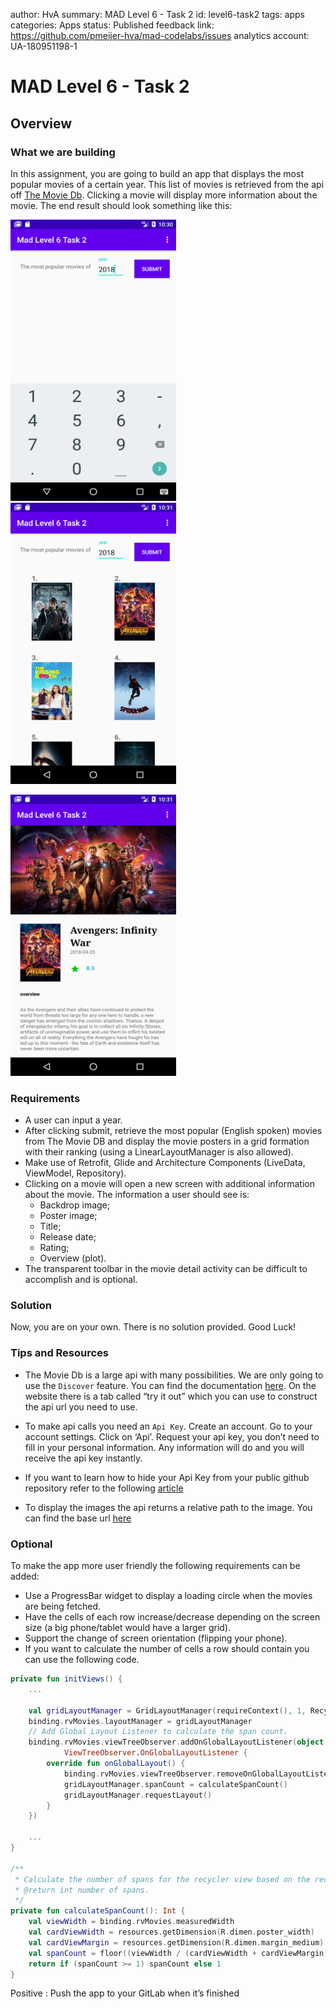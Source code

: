 author: HvA
summary: MAD Level 6 - Task 2
id: level6-task2
tags: apps
categories: Apps
status: Published
feedback link: https://github.com/pmeijer-hva/mad-codelabs/issues
analytics account: UA-180951198-1

# MAD Level 6 - Task 2

## Overview

### What we are building

In this assignment, you are going to build an app that displays the most popular movies of a certain year. This list of
movies is retrieved from the api off [The Movie Db](https://developers.themoviedb.org/3/discover/movie-discover).
Clicking a movie will display more information about the movie. The end result should look something like this:

<img src="assets/pic1.png" width="265" height="450"/>&emsp;&emsp;<img src="assets/pic2.png" width="265" height="450"/><br> 

<img src="assets/pic3.png" width="265" height="450"/><br>

### Requirements

- A user can input a year.
- After clicking submit, retrieve the most popular (English spoken) movies from The Movie DB and display the movie
  posters in a grid formation with their ranking (using a LinearLayoutManager is also allowed).
- Make use of Retrofit, Glide and Architecture Components (LiveData, ViewModel, Repository).
- Clicking on a movie will open a new screen with additional information about the movie. The information a user should
  see is:
    - Backdrop image;
    - Poster image;
    - Title;
    - Release date;
    - Rating;
    - Overview (plot).
- The transparent toolbar in the movie detail activity can be difficult to accomplish and is optional.

### Solution

Now, you are on your own. There is no solution provided. Good Luck!

### Tips and Resources

- The Movie Db is a large api with many possibilities. We are only going to use the `Discover` feature. You can find the
  documentation [here](https://developers.themoviedb.org/3/discover/movie-discover). On the website there is a tab
  called “try it out” which you can use to construct the api url you need to use.

- To make api calls you need an `Api Key`. Create an account. Go to your account settings. Click on ‘Api’. Request your
  api key, you don’t need to fill in your personal information. Any information will do and you will receive the api key
  instantly.

- If you want to learn how to hide your Api Key from your public github repository refer to the
  following [article](https://guides.codepath.com/android/Storing-Secret-Keys-in-Android)

- To display the images the api returns a relative path to the image. You can find the base url
  [here](https://developers.themoviedb.org/3/getting-started/images)

### Optional

To make the app more user friendly the following requirements can be added:

- Use a ProgressBar widget to display a loading circle when the movies are being fetched.
- Have the cells of each row increase/decrease depending on the screen size (a big phone/tablet would have a larger
  grid).
- Support the change of screen orientation (flipping your phone).
- If you want to calculate the number of cells a row should contain you can use the following code.

```kotlin
private fun initViews() {
    ...

    val gridLayoutManager = GridLayoutManager(requireContext(), 1, RecyclerView.VERTICAL, false)
    binding.rvMovies.layoutManager = gridLayoutManager
    // Add Global Layout Listener to calculate the span count.
    binding.rvMovies.viewTreeObserver.addOnGlobalLayoutListener(object :
            ViewTreeObserver.OnGlobalLayoutListener {
        override fun onGlobalLayout() {
            binding.rvMovies.viewTreeObserver.removeOnGlobalLayoutListener(this)
            gridLayoutManager.spanCount = calculateSpanCount()
            gridLayoutManager.requestLayout()
        }
    })

    ...
}

/**
 * Calculate the number of spans for the recycler view based on the recycler view width.
 * @return int number of spans.
 */
private fun calculateSpanCount(): Int {
    val viewWidth = binding.rvMovies.measuredWidth
    val cardViewWidth = resources.getDimension(R.dimen.poster_width)
    val cardViewMargin = resources.getDimension(R.dimen.margin_medium)
    val spanCount = floor((viewWidth / (cardViewWidth + cardViewMargin)).toDouble()).toInt()
    return if (spanCount >= 1) spanCount else 1
}
```

Positive
: Push the app to your GitLab when it’s finished